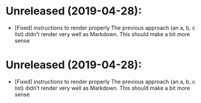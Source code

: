 
# Unreleased (2019-04-28):
- [Fixed] instructions to render properly
    The previous approach (an a, b, c list) didn't render very well as Markdown. This should make a bit more sense

# Unreleased (2019-04-28):
- [Fixed] instructions to render properly
    The previous approach (an a, b, c list) didn't render very well as Markdown. This should make a bit more sense
